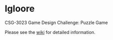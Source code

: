 # Igloore
CSG-3023 Game Design Challenge: Puzzle Game 

Please see the [wiki](https://github.com/supahnerdy/Igloore/wiki/Igloore-Game-Wiki) for detailed information.

